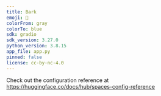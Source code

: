 ```yaml
---
title: Bark
emoji: 🐶
colorFrom: gray
colorTo: blue
sdk: gradio
sdk_version: 3.27.0
python_version: 3.8.15
app_file: app.py
pinned: false
license: cc-by-nc-4.0
---
```


Check out the configuration reference at https://huggingface.co/docs/hub/spaces-config-reference
